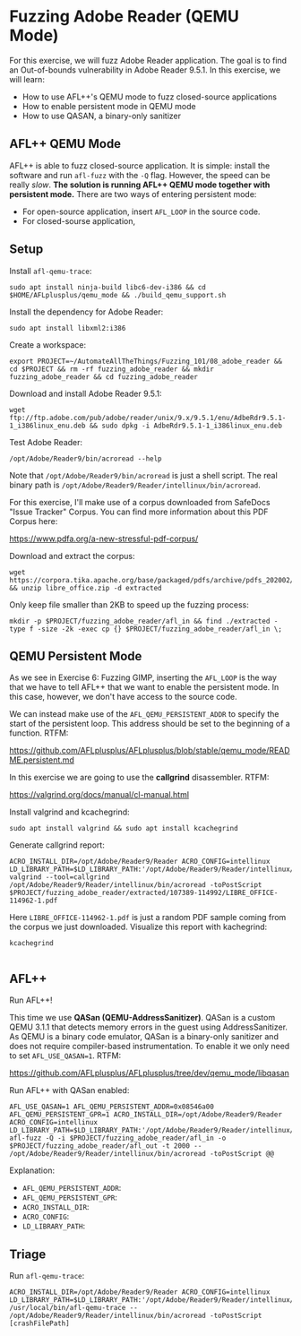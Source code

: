 # Fuzzing Adobe Reader (QEMU Mode)

For this exercise, we will fuzz Adobe Reader application. The goal is to find an Out-of-bounds vulnerability in Adobe Reader 9.5.1. In this exercise, we will learn:

- How to use AFL++'s QEMU mode to fuzz closed-source applications
- How to enable persistent mode in QEMU mode
- How to use QASAN, a binary-only sanitizer

## AFL++ QEMU Mode

AFL++ is able to fuzz closed-source application. It is simple: install the software and run `afl-fuzz` with the `-Q` flag. However, the speed can be really *slow*. **The solution is running AFL++ QEMU mode together with persistent mode.** There are two ways of entering persistent mode:

- For open-source application, insert `AFL_LOOP` in the source code.
- For closed-sourse application, 

## Setup

Install `afl-qemu-trace`:

```shell
sudo apt install ninja-build libc6-dev-i386 && cd $HOME/AFLplusplus/qemu_mode && ./build_qemu_support.sh
```

Install the dependency for Adobe Reader:

```shell
sudo apt install libxml2:i386
```

Create a workspace:

```shell
export PROJECT=~/AutomateAllTheThings/Fuzzing_101/08_adobe_reader && cd $PROJECT && rm -rf fuzzing_adobe_reader && mkdir fuzzing_adobe_reader && cd fuzzing_adobe_reader
```

Download and install Adobe Reader 9.5.1:

```shell
wget ftp://ftp.adobe.com/pub/adobe/reader/unix/9.x/9.5.1/enu/AdbeRdr9.5.1-1_i386linux_enu.deb && sudo dpkg -i AdbeRdr9.5.1-1_i386linux_enu.deb
```

Test Adobe Reader:

```shell
/opt/Adobe/Reader9/bin/acroread --help
```

Note that `/opt/Adobe/Reader9/bin/acroread` is just a shell script. The real binary path is `/opt/Adobe/Reader9/Reader/intellinux/bin/acroread`.

For this exercise, I'll make use of a corpus downloaded from SafeDocs "Issue Tracker" Corpus. You can find more information about this PDF Corpus here:

https://www.pdfa.org/a-new-stressful-pdf-corpus/

Download and extract the corpus:

```shell
wget https://corpora.tika.apache.org/base/packaged/pdfs/archive/pdfs_202002/libre_office.zip && unzip libre_office.zip -d extracted
```

Only keep file smaller than 2KB to speed up the fuzzing process:

```shell
mkdir -p $PROJECT/fuzzing_adobe_reader/afl_in && find ./extracted -type f -size -2k -exec cp {} $PROJECT/fuzzing_adobe_reader/afl_in \;
```

## QEMU Persistent Mode

As we see in Exercise 6: Fuzzing GIMP, inserting the `AFL_LOOP` is the way that we have to tell AFL++ that we want to enable the persistent mode. In this case, however, we don't have access to the source code.

We can instead make use of the `AFL_QEMU_PERSISTENT_ADDR` to specify the start of the persistent loop. This address should be set to the beginning of a function. RTFM:

https://github.com/AFLplusplus/AFLplusplus/blob/stable/qemu_mode/README.persistent.md

In this exercise we are going to use the **callgrind** disassembler. RTFM:

https://valgrind.org/docs/manual/cl-manual.html

Install valgrind and kcachegrind:

```shell
sudo apt install valgrind && sudo apt install kcachegrind
```

Generate callgrind report:

```shell
ACRO_INSTALL_DIR=/opt/Adobe/Reader9/Reader ACRO_CONFIG=intellinux LD_LIBRARY_PATH=$LD_LIBRARY_PATH:'/opt/Adobe/Reader9/Reader/intellinux/lib' valgrind --tool=callgrind /opt/Adobe/Reader9/Reader/intellinux/bin/acroread -toPostScript $PROJECT/fuzzing_adobe_reader/extracted/107389-114992/LIBRE_OFFICE-114962-1.pdf
```

Here `LIBRE_OFFICE-114962-1.pdf` is just a random PDF sample coming from the corpus we just downloaded. Visualize this report with kachegrind:

```shell
kcachegrind
```

![]()

## AFL++

Run AFL++!

This time we use **QASan (QEMU-AddressSanitizer)**. QASan is a custom QEMU 3.1.1 that detects memory errors in the guest using AddressSanitizer. As QEMU is a binary code emulator, QASan is a binary-only sanitizer and does not require compiler-based instrumentation. To enable it we only need to set `AFL_USE_QASAN=1`. RTFM:

https://github.com/AFLplusplus/AFLplusplus/tree/dev/qemu_mode/libqasan

Run AFL++ with QASan enabled:

```shell
AFL_USE_QASAN=1 AFL_QEMU_PERSISTENT_ADDR=0x08546a00 AFL_QEMU_PERSISTENT_GPR=1 ACRO_INSTALL_DIR=/opt/Adobe/Reader9/Reader ACRO_CONFIG=intellinux LD_LIBRARY_PATH=$LD_LIBRARY_PATH:'/opt/Adobe/Reader9/Reader/intellinux/lib' afl-fuzz -Q -i $PROJECT/fuzzing_adobe_reader/afl_in -o $PROJECT/fuzzing_adobe_reader/afl_out -t 2000 -- /opt/Adobe/Reader9/Reader/intellinux/bin/acroread -toPostScript @@
```

Explanation:

- `AFL_QEMU_PERSISTENT_ADDR`: 
- `AFL_QEMU_PERSISTENT_GPR`: 
- `ACRO_INSTALL_DIR`: 
- `ACRO_CONFIG`: 
- `LD_LIBRARY_PATH`: 

## Triage

Run `afl-qemu-trace`:

```shell
ACRO_INSTALL_DIR=/opt/Adobe/Reader9/Reader ACRO_CONFIG=intellinux LD_LIBRARY_PATH=$LD_LIBRARY_PATH:'/opt/Adobe/Reader9/Reader/intellinux/lib' /usr/local/bin/afl-qemu-trace -- /opt/Adobe/Reader9/Reader/intellinux/bin/acroread -toPostScript [crashFilePath] 
```
